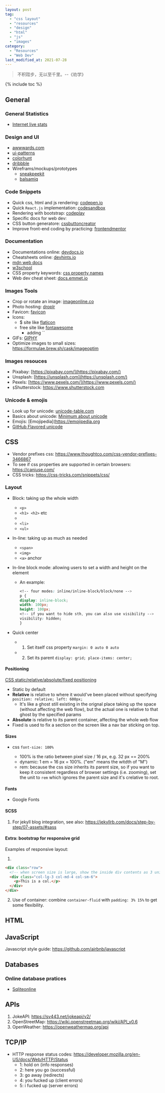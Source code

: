```yaml
---
layout: post
tag:
  - "css layout"
  - "resources"
  - "design"
  - "html"
  - "js"
  - "images"
category:
  - "Resources"
  - "Web Dev"
last_modified_at: 2021-07-28
---
```


> 不积跬步，无以至千里。--《劝学》

{% include toc %}

## General

### General Statistics

- [Internet live stats](https://www.internetlivestats.com/)

### Design and UI

- [awwwards.com](https://awwwards.com/websites)
- [ui-patterns](http://ui-patterns.com/patterns)
- [colorhunt](https://colorhunt.co)
- [dribbble](https://dribbble.com)
- Wireframs/mockups/prototypes
  - [sneakpeekit](https://sneakpeekit.com)
  - [balsamiq](https://balsamiq.cloud)

### Code Snippets

- Quick css, html and js rendering: [codepen.io](https://codepen.io/pen/)
- Quick `React.js` implementation: [codesandbox](https://codesandbox.io/)
- Rendering with bootstrap: [codeplay](https://codeplay.com)
- Specific docs for web dev:
- CSS button generatore: [cssbuttoncreator](https://cssbuttoncreator.com)
- Improve front-end coding by practicing: [frontendmentor](https://www.frontendmentor.io)

### Documentation

- Documentations online: [devdocs.io](https://devdocs.io)
- Cheatsheets online: [devhints.io](https://devhints.io/)
- [mdn web docs](https://developer.mozilla.org/en-US/)
- [w3school](https://www.w3schools.com)
- CSS property keywords: [css property names](https://developer.mozilla.org/en-US/docs/Web/CSS/Reference#index)
- Web dev cheat sheet: [docs.emmet.io](https://docs.emmet.io/cheat-sheet/)

### Images Tools

- Crop or rotate an image: [imageonline.co](https://crop-circle.imageonline.co/)
- Photo hosting: [droplr]()
- Favicon: [favicon](https://www.favicon.cc)
- Icons:
  - $ site like [flaticon](https://www.flaticon.com)
  - free site like [fontawesome](https://fontawesome.com)
    - adding ``
- GIFs: [GIPHY](https://giphy.com)
- Optimize images to small sizes: https://formulae.brew.sh/cask/imageoptim

### Images resouces

- Pixabay: [https://pixabay.com/](https://pixabay.com/)
- Unsplash: [https://unsplash.com](https://unsplash.com/)
- Pexels: [https://www.pexels.com/](https://www.pexels.com/)
- `$`Shutterstock: [https://www.shutterstock.com
  ](https://www.shutterstock.com)

### Unicode & emojis

- Look up for unicode: [unicode-table.com](https://unicode-table.com/en/)
- Basics about unicode: [Minimum about unicode](https://www.joelonsoftware.com/2003/10/08/the-absolute-minimum-every-software-developer-absolutely-positively-must-know-about-unicode-and-character-sets-no-excuses/)
- Emojis: [Emojipedia](https://emojipedia.org
- [GitHub Flavored unicode](https://github.com/ikatyang/emoji-cheat-sheet/blob/master/README.md)

## CSS

- Vendor prefixes css: https://www.thoughtco.com/css-vendor-prefixes-3466867
- To see if css properties are supported in certain browsers: https://caniuse.com/
- CSS tricks: https://css-tricks.com/snippets/css/

### Layout

- Block: taking up the whole width

  - `<p>`
  - `<h1> <h2>` etc
  - <div>
  - `<li>`
  - `<ul>`

- In-line: taking up as much as needed

  - `<span>`
  - `<img>`
  - `<a>` anchor

- In-line block mode: allowing users to set a width and height on the element

  - An example:
    ```css
    <!-- four modes: inline/inline-block/block/none -->
    p {
    display: inline-block;
    width: 100px;
    height: 100px;
    <!-- if you want to hide sth, you can also use visibility -->
    visibility: hidden;
    }
    ```

- Quick center
  - 1. Set itself css property `margin: 0 auto 0 auto`
  - 2. Set its parent `display: grid; place-items: center;`

#### Positioning

[ CSS static/relative/absolute/fixed positioning ](https://developer.mozilla.org/en-US/docs/Web/CSS/position)

- Static by default
- **Relative** is relative to where it would've been placed without specifying `position: relative; left: 600px;`
  - It's like a ghost still existing in the orignal place taking up the space (without affecting the web flow), but the actual one is relative to that ghost by the specified params
- **Absolute** is relative to its parent container, affecting the whole web flow
- Fixed is used to fix a section on the screen like a nav bar sticking on top.

#### Sizes

- css `font-size: 100%`

  - 100% is the ratio between pixel size / 16 px, e.g. 32 px == 200%
  - dynamic: 1 em = 16 px = 100%. ("em" means the witdth of "M")
  - rem: because the css size inherits its parent size, so if you want to keep it consistent regardless of browser settings (i.e. zooming), set the unit to `rem` which ignores the parent size and it's crelative to root.

#### Fonts

- Google Fonts

#### SCSS

1. For jekyll blog integration, see also: https://jekyllrb.com/docs/step-by-step/07-assets/#sass

#### Extra: bootstrap for responsive grid

Examples of responsive layout:

1.

```html
<div class="row">
  <!-- when screen size is large, show the inside div contents as 3 units out of 12 units; likewise for medium and small sizes, but with 4/12 and 6/12 of the screen width -->
  <div class="col-lg-3 col-md-4 col-sm-6">
    <p>This is a col.</p>
  </div>
</div>
```

2. Use of container: combine `container-fluid` with `padding: 3% 15%` to get some flexibility.

## HTML

## JavaScript

Javascript style guide: <https://github.com/airbnb/javascript>

## Databases

### Online database pratices

- [Sqliteonline](https://sqliteonline.com/)

## APIs

1. JokeAPI: https://sv443.net/jokeapi/v2/
2. OpenStreetMap: https://wiki.openstreetmap.org/wiki/API_v0.6
3. OpenWeather: https://openweathermap.org/api

## TCP/IP

- HTTP response status codes: <https://developer.mozilla.org/en-US/docs/Web/HTTP/Status>
  - 1: hold on (info responses)
  - 2: here you go (successful)
  - 3: go away (redirects)
  - 4: you fucked up (client errors)
  - 5: i fucked up (server errors)
